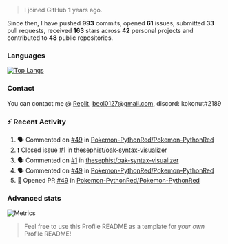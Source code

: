 > I joined GitHub **1** years ago.

Since then, I have pushed **993** commits, opened **61** issues, submitted **33** pull requests, received **163** stars across **42** personal projects and contributed to **48** public repositories.


### Languages

[![Top Langs](https://github-readme-stats.vercel.app/api/top-langs/?username=JBYT27&layout=compact&langs_count=8)](https://github.com/anuraghazra/github-readme-stats)


### Contact
You can contact me @ [Replit](https://replit.com/@JBloves27), beol0127@gmail.com, discord: kokonut#2189

### :zap: Recent Activity

<!--START_SECTION:activity-->
1. 🗣 Commented on [#49](https://github.com/Pokemon-PythonRed/Pokemon-PythonRed/issues/49) in [Pokemon-PythonRed/Pokemon-PythonRed](https://github.com/Pokemon-PythonRed/Pokemon-PythonRed)
2. ❗️ Closed issue [#1](https://github.com/thesephist/oak-syntax-visualizer/issues/1) in [thesephist/oak-syntax-visualizer](https://github.com/thesephist/oak-syntax-visualizer)
3. 🗣 Commented on [#1](https://github.com/thesephist/oak-syntax-visualizer/issues/1) in [thesephist/oak-syntax-visualizer](https://github.com/thesephist/oak-syntax-visualizer)
4. 🗣 Commented on [#49](https://github.com/Pokemon-PythonRed/Pokemon-PythonRed/issues/49) in [Pokemon-PythonRed/Pokemon-PythonRed](https://github.com/Pokemon-PythonRed/Pokemon-PythonRed)
5. 💪 Opened PR [#49](https://github.com/Pokemon-PythonRed/Pokemon-PythonRed/pull/49) in [Pokemon-PythonRed/Pokemon-PythonRed](https://github.com/Pokemon-PythonRed/Pokemon-PythonRed)
<!--END_SECTION:activity-->

### Advanced stats

![Metrics](https://github.com/JBYT27/JBYT27/blob/main/github-metrics.svg)


> Feel free to use this Profile README as a template for *your own* Profile README!
